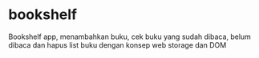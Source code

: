 # bookshelf
Bookshelf app, menambahkan buku, cek buku yang sudah dibaca, belum dibaca dan hapus list buku dengan konsep web storage dan DOM
